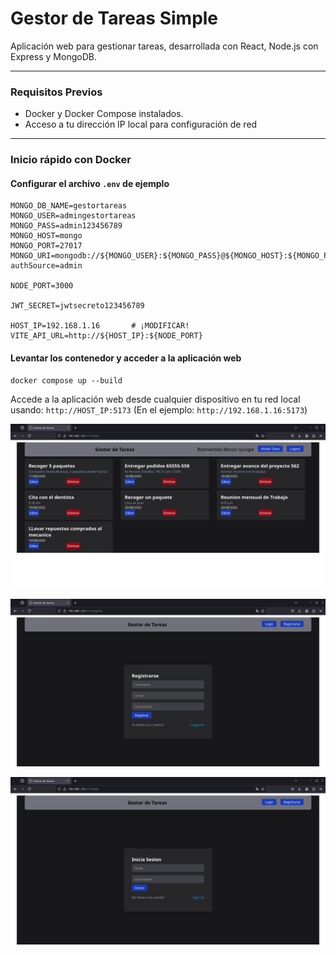 # Gestor de Tareas Simple

Aplicación web para gestionar tareas, desarrollada con React, Node.js con Express y MongoDB.

- - -

### Requisitos Previos

- Docker y Docker Compose instalados.
- Acceso a tu dirección IP local para configuración de red

- - -

### Inicio rápido con Docker

#### Configurar el archivo `.env` de ejemplo
```
MONGO_DB_NAME=gestortareas
MONGO_USER=admingestortareas
MONGO_PASS=admin123456789
MONGO_HOST=mongo
MONGO_PORT=27017
MONGO_URI=mongodb://${MONGO_USER}:${MONGO_PASS}@${MONGO_HOST}:${MONGO_PORT}/${MONGO_DB_NAME}?authSource=admin

NODE_PORT=3000

JWT_SECRET=jwtsecreto123456789

HOST_IP=192.168.1.16       # ¡MODIFICAR!
VITE_API_URL=http://${HOST_IP}:${NODE_PORT}
```

#### Levantar los contenedor y acceder a la aplicación web
```
docker compose up --build
```
Accede a la aplicación web desde cualquier dispositivo en tu red local usando: `http://HOST_IP:5173` (En el ejemplo: `http://192.168.1.16:5173`)

<p align="center"> 
    <img src="docs/img/web_tareas.png" width="800" />
</p>
<p align="center"> 
    <img src="docs/img/web_registrarse.png" width="800" alt="Página de registro" />
</p>
<p align="center"> 
    <img src="docs/img/web_login.png" width="800" />
</p>